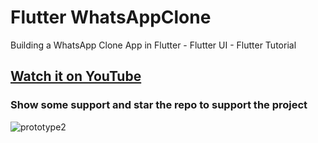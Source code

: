 # Flutter WhatsAppClone

Building a WhatsApp Clone App in Flutter - Flutter UI  - Flutter Tutorial 

## [Watch it on YouTube]( )

### Show some support and star the repo to support the project

![prototype2](https://user-images.githubusercontent.com/42013687/106543269-07382680-650e-11eb-97f2-09c04dbf71e6.png)
